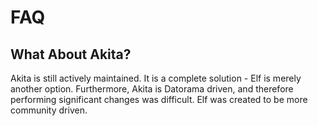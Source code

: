# FAQ

## What About Akita?

Akita is still actively maintained. It is a complete solution - Elf is merely another option.
Furthermore, Akita is Datorama driven, and therefore performing significant changes was difficult.
Elf was created to be more community driven.
